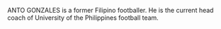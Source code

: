 ANTO GONZALES is a former Filipino footballer. He is the current head coach of University of the Philippines football team.
